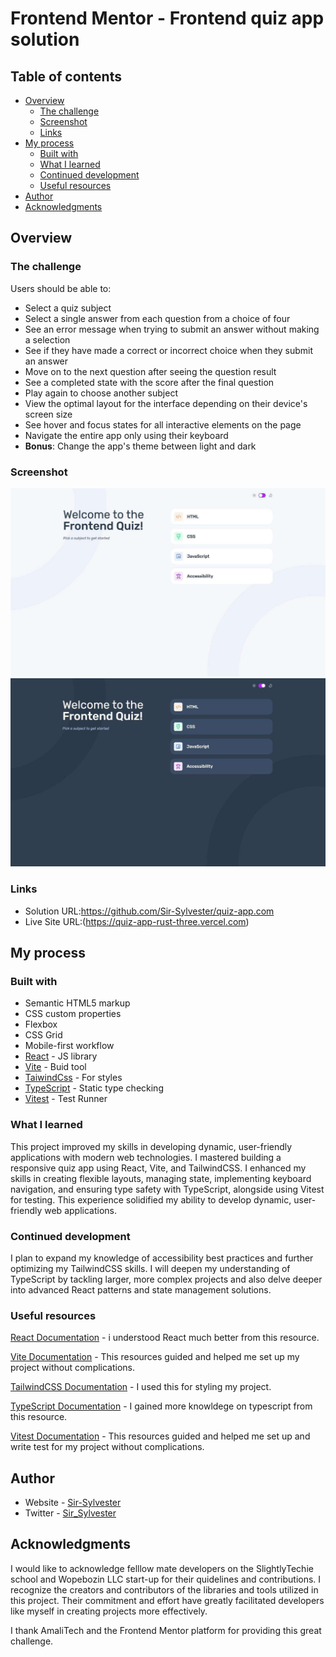# Frontend Mentor - Frontend quiz app solution


## Table of contents

- [Overview](#overview)
  - [The challenge](#the-challenge)
  - [Screenshot](#screenshot)
  - [Links](#links)
- [My process](#my-process)
  - [Built with](#built-with)
  - [What I learned](#what-i-learned)
  - [Continued development](#continued-development)
  - [Useful resources](#useful-resources)
- [Author](#author)
- [Acknowledgments](#acknowledgments)



## Overview

### The challenge

Users should be able to:

- Select a quiz subject
- Select a single answer from each question from a choice of four
- See an error message when trying to submit an answer without making a selection
- See if they have made a correct or incorrect choice when they submit an answer
- Move on to the next question after seeing the question result
- See a completed state with the score after the final question
- Play again to choose another subject
- View the optimal layout for the interface depending on their device's screen size
- See hover and focus states for all interactive elements on the page
- Navigate the entire app only using their keyboard
- **Bonus**: Change the app's theme between light and dark

### Screenshot

![Homepage Light Mode](./src/assets/homepage_lightmode.jpg)
![Homepage Dark Mode](./src/assets/homepage_darkmode.jpg)


### Links

- Solution URL:https://github.com/Sir-Sylvester/quiz-app.com
- Live Site URL:(https://quiz-app-rust-three.vercel.com)

## My process

### Built with

- Semantic HTML5 markup
- CSS custom properties
- Flexbox
- CSS Grid
- Mobile-first workflow
- [React](https://reactjs.org/) - JS library
- [Vite](https://vitejs.dev/) - Buid tool
- [TaiwindCss](https://tailwindcss.com/) - For styles
- [TypeScript](https://www.typescriptlang.org/) - Static type checking
- [Vitest](https://vitest.dev//) - Test Runner


### What I learned
This project improved my skills in developing dynamic, user-friendly applications with modern web technologies. I mastered building a responsive quiz app using React, Vite, and TailwindCSS. I enhanced my skills in creating flexible layouts, managing state, implementing keyboard navigation, and ensuring type safety with TypeScript, alongside using Vitest for testing. This experience solidified my ability to develop dynamic, user-friendly web applications.

### Continued development
I plan to expand my knowledge of accessibility best practices and further optimizing my TailwindCSS skills. I will deepen my understanding of TypeScript by tackling larger, more complex projects and also delve deeper into advanced React patterns and state management solutions.

### Useful resources
[React Documentation](https://legacy.reactjs.org/docs/getting-started.html) - i understood React much better from this resource.

[Vite Documentation](https://vitejs.dev/guide/) - This resources guided and helped me set up my project without complications.

[TailwindCSS Documentation](https://tailwindcss.com/docs/installation) - I used this for styling my project.

[TypeScript Documentation](https://www.typescriptlang.org/docs/) - I gained more knowldege on typescript from this resource.

[Vitest Documentation](https://vitest.dev/) - This resources guided and helped me set up and write test for my project without complications.


## Author


- Website - [Sir-Sylvester](https://github.com/Sir-Sylvester)
- Twitter - [Sir_Sylvester](https://x.com/Sir_Silvester)


## Acknowledgments

I would like to acknowledge felllow mate developers on the SlightlyTechie school and Wopebozin LLC start-up for their quidelines and contributions. I recognize the creators and contributors of the libraries and tools utilized in this project. Their commitment and effort have greatly facilitated developers like myself in creating projects more effectively.

I thank AmaliTech and the Frontend Mentor platform for providing this great challenge.

